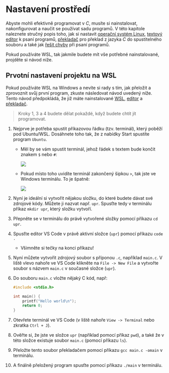 # Nastavení prostředí
Abyste mohli efektivně programovat v *C*, musíte si nainstalovat, nakonfigurovat a naučit se používat
sadu programů. V této kapitole naleznete stručný popis toho, jak si nastavit
[operační systém Linux](linux/linux.md), [textový editor](editor/editor.md)
k psaní programů, [překladač](preklad_programu.md) pro překlad z jazyka *C* do spustitelného souboru
a také jak [řešit chyby](ladeni.md) při psaní programů.

Pokud používáte WSL, tak jakmile budete mít vše potřebné nainstalované, projděte si návod níže.

## Prvotní nastavení projektu na WSL
Pokud používáte WSL na Windows a nevíte si rady s tím,
jak přeložit a zprovoznit svůj první program, zkuste následovat návod uvedený níže. Tento návod předpokládá, že již máte
nainstalované [WSL](./linux/instalace.md#windows-subsystem-for-linux-doporučeno), [editor](editor/editor.md) a [překladač](./preklad_programu.md).

> Kroky 1, 3 a 4 budete dělat pokaždé, když budete chtít jít programovat.

1) Nejprve je potřeba spustit příkazovou řádku (tzv. terminál), který poběží pod Ubuntu/WSL. Dosáhnete toho tak, že z
   nabídky Start spustíte program `Ubuntu`.
    - Měl by se vám spustit terminál, jehož řádek s textem bude končit znakem `$` nebo `#`:

        ![](../static/img/terminal1.png)
    - Pokud místo toho uvidíte terminál zakončený šipkou `>`, tak jste ve Windows terminálu. To je špatně:

        ![](../static/img/terminal-windows.png)

2) Nyní je ideální si vytvořit nějakou složku, do které budete dávat své zdrojové kódy. Můžete ji nazvat např. `upr`.
   Spusťte tedy v terminálu příkaz `mkdir upr`, který složku vytvoří.
3) Přepněte se v terminálu do právě vytvořené složky pomocí příkazu `cd upr`.
4) Spusťte editor VS Code v právě aktivní složce (`upr`) pomocí příkazu `code .`
   - Všimněte si tečky na konci příkazu!
5) Nyní můžete vytvořit zdrojový soubor s příponou `.c`, například `main.c`. V liště vlevo nahoře ve VS Code klikněte na
`File -> New File` a vytvořte soubor s názvem `main.c` v současné složce (`upr`).
6) Do souboru `main.c` vložte nějaký C kód, např:
    ```c
    #include <stdio.h>

    int main() {
        printf("Hello world\n");
        return 0;
    }
    ```
7) Otevřete terminál ve VS Code (v liště nahoře `View -> Terminal` nebo zkratka `Ctrl + J`).
8) Ověřte si, že jste ve složce `upr` (například pomocí příkaz `pwd`), a také že v této složce existuje soubor `main.c` (pomocí příkazu `ls`).
9) Přeložte tento soubor překladačem pomocí příkazu `gcc main.c -omain` v terminálu.
10) A finálně přeložený program spusťte pomocí příkazu `./main` v terminálu.
